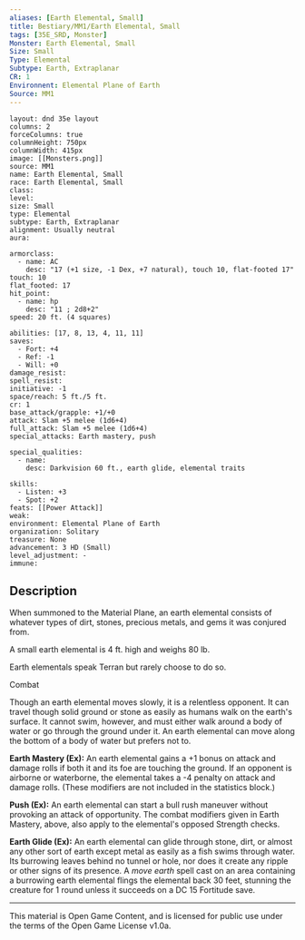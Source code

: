 ```yaml
---
aliases: [Earth Elemental, Small]
title: Bestiary/MM1/Earth Elemental, Small
tags: [35E_SRD, Monster]
Monster: Earth Elemental, Small
Size: Small
Type: Elemental
Subtype: Earth, Extraplanar
CR: 1
Environnent: Elemental Plane of Earth
Source: MM1
---
```


```statblock
layout: dnd 35e layout
columns: 2
forceColumns: true
columnHeight: 750px
columnWidth: 415px
image: [[Monsters.png]]
source: MM1
name: Earth Elemental, Small
race: Earth Elemental, Small
class: 
level: 
size: Small
type: Elemental
subtype: Earth, Extraplanar
alignment: Usually neutral
aura: 

armorclass:
  - name: AC
    desc: "17 (+1 size, -1 Dex, +7 natural), touch 10, flat-footed 17"
touch: 10
flat_footed: 17
hit_point:
  - name: hp
    desc: "11 ; 2d8+2"
speed: 20 ft. (4 squares)

abilities: [17, 8, 13, 4, 11, 11]
saves:
  - Fort: +4
  - Ref: -1
  - Will: +0
damage_resist: 
spell_resist: 
initiative: -1
space/reach: 5 ft./5 ft.
cr: 1
base_attack/grapple: +1/+0
attack: Slam +5 melee (1d6+4)
full_attack: Slam +5 melee (1d6+4)
special_attacks: Earth mastery, push

special_qualities:
  - name: 
    desc: Darkvision 60 ft., earth glide, elemental traits

skills:
  - Listen: +3
  - Spot: +2
feats: [[Power Attack]]
weak: 
environment: Elemental Plane of Earth
organization: Solitary
treasure: None
advancement: 3 HD (Small)
level_adjustment: -
immune: 
```

## Description

<p>When summoned to the Material Plane, an earth elemental consists of whatever types of dirt, stones, precious metals, and gems it was conjured from.</p>
<p>A small earth elemental is 4 ft. high and weighs 80 lb.</p>
<p>Earth elementals speak Terran but rarely choose to do so.</p>
<p>Combat</p>
<p>Though an earth elemental moves slowly, it is a relentless opponent. It can travel though solid ground or stone as easily as humans walk on the earth's surface. It cannot swim, however, and must either walk around a body of water or go through the ground under it. An earth elemental can move along the bottom of a body of water but prefers not to.</p>
<p>
            <b>Earth Mastery (Ex):</b> An earth elemental gains a +1 bonus on attack and damage rolls if both it and its foe are touching the ground. If an opponent is airborne or waterborne, the elemental takes a -4 penalty on attack and damage rolls. (These modifiers are not included in the statistics block.)</p>
<p>
            <b>Push (Ex):</b> An earth elemental can start a bull rush maneuver without provoking an attack of opportunity. The combat modifiers given in Earth Mastery, above, also apply to the elemental's opposed Strength checks.</p>
<p>
            <b>Earth Glide (Ex):</b> An earth elemental can glide through stone, dirt, or almost any other sort of earth except metal as easily as a fish swims through water. Its burrowing leaves behind no tunnel or hole, nor does it create any ripple or other signs of its presence. A <i>move earth</i> spell cast on an area containing a burrowing earth elemental flings the elemental back 30 feet, stunning the creature for 1 round unless it succeeds on a DC 15 Fortitude save.</p>

---

This material is Open Game Content, and is licensed for public use under
the terms of the Open Game License v1.0a.

